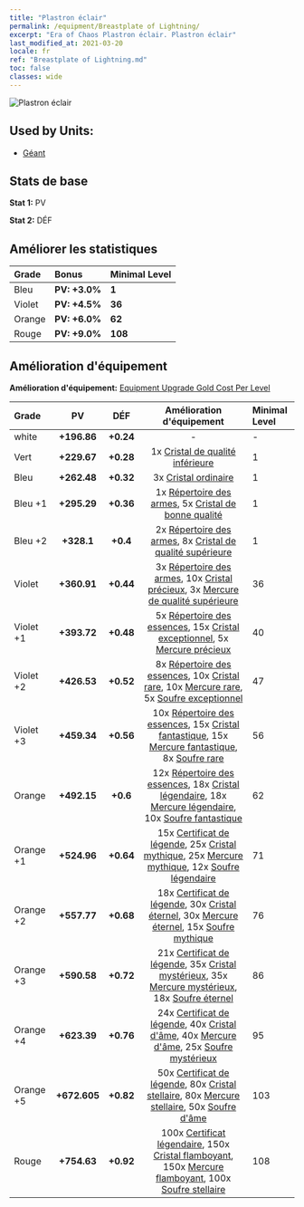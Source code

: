 ```yaml
---
title: "Plastron éclair"
permalink: /equipment/Breastplate of Lightning/
excerpt: "Era of Chaos Plastron éclair. Plastron éclair"
last_modified_at: 2021-03-20
locale: fr
ref: "Breastplate of Lightning.md"
toc: false
classes: wide
---
```


  ![Plastron éclair](/images/e/e_6074.png)

## Used by Units:

* [Géant](/fr/units/Giant/) 


## Stats de base
 **Stat 1:** PV

 **Stat 2:** DÉF

## Améliorer les statistiques

  |     Grade    |   Bonus | Minimal Level | 
  |:-------------|:--------|:--------------| 
  | Bleu | **PV: +3.0%** | **1** | 
  | Violet | **PV: +4.5%** | **36** | 
  | Orange | **PV: +6.0%** | **62** | 
  | Rouge | **PV: +9.0%** | **108** | 


## Amélioration d'équipement
 **Amélioration d'équipement:** [Equipment Upgrade Gold Cost Per Level](/equipment/EquipmentUpgradeCostPerLevel/) 

  |          Grade      | PV | DÉF | Amélioration d'équipement | Minimal Level |
  |:--------------------|:---------:|:---------:|:----------------:|:--------------|
  | white | **+196.86** | **+0.24** | - | - |
  | Vert | **+229.67** | **+0.28** | 1x [Cristal de qualité inférieure](/fr/Items/mat_5/) | 1 |
  | Bleu | **+262.48** | **+0.32** | 3x [Cristal ordinaire](/fr/Items/mat_11/) | 1 |
  | Bleu +1 | **+295.29** | **+0.36** | 1x [Répertoire des armes](/fr/Items/mat_18/), 5x [Cristal de bonne qualité](/fr/Items/mat_17/) | 1 |
  | Bleu +2 | **+328.1** | **+0.4** | 2x [Répertoire des armes](/fr/Items/mat_25/), 8x [Cristal de qualité supérieure](/fr/Items/mat_24/) | 1 |
  | Violet | **+360.91** | **+0.44** | 3x [Répertoire des armes](/fr/Items/mat_32/), 10x [Cristal précieux](/fr/Items/mat_31/), 3x [Mercure de qualité supérieure](/fr/Items/mat_21/) | 36 |
  | Violet +1 | **+393.72** | **+0.48** | 5x [Répertoire des essences](/fr/Items/mat_39/), 15x [Cristal exceptionnel](/fr/Items/mat_38/), 5x [Mercure précieux](/fr/Items/mat_28/) | 40 |
  | Violet +2 | **+426.53** | **+0.52** | 8x [Répertoire des essences](/fr/Items/mat_46/), 10x [Cristal rare](/fr/Items/mat_45/), 10x [Mercure rare](/fr/Items/mat_42/), 5x [Soufre exceptionnel](/fr/Items/mat_36/) | 47 |
  | Violet +3 | **+459.34** | **+0.56** | 10x [Répertoire des essences](/fr/Items/mat_53/), 15x [Cristal fantastique](/fr/Items/mat_52/), 15x [Mercure fantastique](/fr/Items/mat_49/), 8x [Soufre rare](/fr/Items/mat_43/) | 56 |
  | Orange | **+492.15** | **+0.6** | 12x [Répertoire des essences](/fr/Items/mat_60/), 18x [Cristal légendaire](/fr/Items/mat_59/), 18x [Mercure légendaire](/fr/Items/mat_56/), 10x [Soufre fantastique](/fr/Items/mat_50/) | 62 |
  | Orange +1 | **+524.96** | **+0.64** | 15x [Certificat de légende](/fr/Items/mat_67/), 25x [Cristal mythique](/fr/Items/mat_66/), 25x [Mercure mythique](/fr/Items/mat_63/), 12x [Soufre légendaire](/fr/Items/mat_57/) | 71 |
  | Orange +2 | **+557.77** | **+0.68** | 18x [Certificat de légende](/fr/Items/mat_74/), 30x [Cristal éternel](/fr/Items/mat_73/), 30x [Mercure éternel](/fr/Items/mat_70/), 15x [Soufre mythique](/fr/Items/mat_64/) | 76 |
  | Orange +3 | **+590.58** | **+0.72** | 21x [Certificat de légende](/fr/Items/mat_81/), 35x [Cristal mystérieux](/fr/Items/mat_80/), 35x [Mercure mystérieux](/fr/Items/mat_77/), 18x [Soufre éternel](/fr/Items/mat_71/) | 86 |
  | Orange +4 | **+623.39** | **+0.76** | 24x [Certificat de légende](/fr/Items/mat_88/), 40x [Cristal d'âme](/fr/Items/mat_87/), 40x [Mercure d'âme](/fr/Items/mat_84/), 25x [Soufre mystérieux](/fr/Items/mat_78/) | 95 |
  | Orange +5 | **+672.605** | **+0.82** | 50x [Certificat de légende](/fr/Items/mat_95/), 80x [Cristal stellaire](/fr/Items/mat_94/), 80x [Mercure stellaire](/fr/Items/mat_91/), 50x [Soufre d'âme](/fr/Items/mat_85/) | 103 |
  | Rouge | **+754.63** | **+0.92** | 100x [Certificat légendaire](/fr/Items/mat_102/), 150x [Cristal flamboyant](/fr/Items/mat_101/), 150x [Mercure flamboyant](/fr/Items/mat_98/), 100x [Soufre stellaire](/fr/Items/mat_92/) | 108 |

